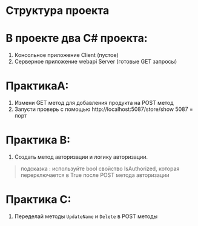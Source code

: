 # Структура проекта

# В проекте два C# проекта: 

1. Консольное приложение Client (пустое)
2. Серверное приложение webapi Server (готовые GET запросы)





# ПрактикаA:

1. Измени GET метод для добавления продукта на POST метод
2. Запусти проверь с помощью http://localhost:5087/store/show     5087 = порт


# Практика B:
1. Создать метод авторизации и логику авторизации.
> подсказка : используйте bool свойство IsAuthorized, которая перерключается в True после POST метода авторизации


# Практика C:
1. Переделай методы `UpdateName` и `Delete` в POST методы